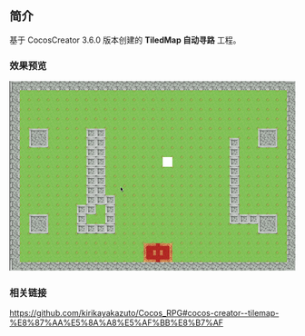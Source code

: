 ## 简介
基于 CocosCreator 3.6.0 版本创建的 **TiledMap 自动寻路** 工程。

### 效果预览
![image](../../../gif/202205/2022053001.gif)

### 相关链接
https://github.com/kirikayakazuto/Cocos_RPG#cocos-creator--tilemap-%E8%87%AA%E5%8A%A8%E5%AF%BB%E8%B7%AF